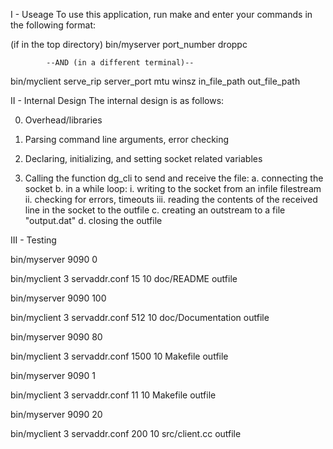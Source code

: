 I - Useage
To use this application, run make and enter your commands in the following format:

(if in the top directory)
bin/myserver port_number droppc

			--AND (in a different terminal)--

bin/myclient serve_rip server_port mtu winsz in_file_path out_file_path





II - Internal Design
The internal design is as follows:

0. Overhead/libraries

1. Parsing command line arguments, error checking

2. Declaring, initializing, and setting socket related variables

3. Calling the function dg_cli to send and receive the file:
	a. connecting the socket
	b. in a while loop:
		i. writing to the socket from an infile filestream
		ii. checking for errors, timeouts
		iii. reading the contents of the received line in the socket to the outfile
	c. creating an outstream to a file "output.dat"
	d. closing the outfile



III - Testing


bin/myserver 9090 0

bin/myclient 3 servaddr.conf 15 10 doc/README outfile


bin/myserver 9090 100

bin/myclient 3 servaddr.conf 512 10 doc/Documentation outfile


bin/myserver 9090 80

bin/myclient 3 servaddr.conf 1500 10 Makefile outfile


bin/myserver 9090 1

bin/myclient 3 servaddr.conf 11 10 Makefile outfile


bin/myserver 9090 20

bin/myclient 3 servaddr.conf 200 10 src/client.cc outfile

